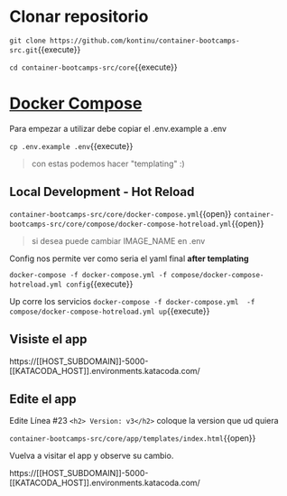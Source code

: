 # Clonar repositorio

`git clone https://github.com/kontinu/container-bootcamps-src.git`{{execute}}

`cd container-bootcamps-src/core`{{execute}}



# [Docker Compose](https://docs.docker.com/compose/)


Para empezar a utilizar debe copiar el .env.example a .env


`cp .env.example .env`{{execute}}

> con estas podemos hacer "templating" :)

## Local Development - Hot Reload


`container-bootcamps-src/core/docker-compose.yml`{{open}}
`container-bootcamps-src/core/compose/docker-compose-hotreload.yml`{{open}}

> si desea puede cambiar IMAGE_NAME en .env

Config nos permite ver como seria el yaml final **after templating**

`docker-compose -f docker-compose.yml -f compose/docker-compose-hotreload.yml config`{{execute}}



Up corre los servicios
`docker-compose -f docker-compose.yml  -f compose/docker-compose-hotreload.yml up`{{execute}}


## Visiste el app
https://[[HOST_SUBDOMAIN]]-5000-[[KATACODA_HOST]].environments.katacoda.com/



## Edite el app

Edite Línea #23 `<h2> Version: v3</h2>` coloque la version que ud quiera


`container-bootcamps-src/core/app/templates/index.html`{{open}}


Vuelva a visitar el app y observe su cambio.


https://[[HOST_SUBDOMAIN]]-5000-[[KATACODA_HOST]].environments.katacoda.com/
